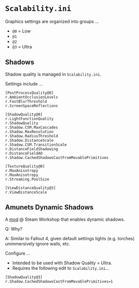 # `Scalability.ini`

Graphics settings are organized into groups ...

- `@0` = Low
- `@1`
- `@2`
- `@3` = Ultra

## Shadows

Shadow quality is managed in `Scalability.ini`.

Settings include ...

```
[PostProcessQuality@0]
r.AmbientOcclusionLevels
r.FastBlurThreshold
r.ScreenSpaceReflections

[ShadowQuality@0]
r.LightFunctionQuality
r.ShadowQuality
r.Shadow.CSM.MaxCascades
r.Shadow.MaxResolution
r.Shadow.RadiusThreshold
r.Shadow.DistanceScale
r.Shadow.CSM.TransitionScale
r.DistanceFieldShadowing
r.DistanceFieldAO
r.Shadow.CachedShadowsCastFromMovablePrimitives

[TextureQuality@0] 
r.MaxAnisotropy
r.MaxAnisotropy
r.Streaming.PoolSize

[ViewDistanceQuality@3] 
r.ViewDistanceScale
```

## Amunets Dynamic Shadows

A [mod](https://steamcommunity.com/sharedfiles/filedetails/?id=2338340168) @ Steam Workshop that enables dynamic shadows.

Q: Why?

A: Similar to Fallout 4, given default settings lights (e.g. torches) unimmersively ignore walls, etc.

Configure ...

- Intended to be used with Shadow Quality = Ultra.
- Requires the following edit to `Scalability.ini`...

```
[ShadowQuality@3]
r.Shadow.CachedShadowsCastFromMovablePrimitives=1
```
